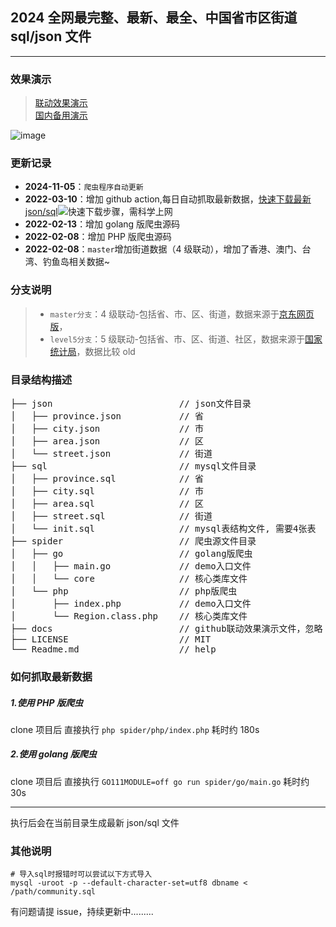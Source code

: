 ## 2024 全网最完整、最新、最全、中国省市区街道 sql/json 文件

---

### 效果演示

> [联动效果演示](https://gaohuazi.github.io/china_regions/)  
> [国内备用演示](http://static.i920.wang/china_regions/index.html)

![image](http://static.i920.wang/china_regions/city.gif)

### 更新记录
-   **2024-11-05**：`爬虫程序自动更新`
-   **2022-03-10**：增加 github action,每日自动抓取最新数据，[快速下载最新 json/sql](https://github.com/gaohuazi/china_regions/actions/workflows/go.yml)![快速下载步骤，需科学上网](docs/GIF%202022-05-31%20%E6%98%9F%E6%9C%9F%E4%BA%8C%207-58-34.gif)
-   **2022-02-13**：增加 golang 版爬虫源码
-   **2022-02-08**：增加 PHP 版爬虫源码
-   **2022-02-08**：`master`增加街道数据（4 级联动），增加了香港、澳门、台湾、钓鱼岛相关数据~

### 分支说明

> -   `master分支`：4 级联动-包括省、市、区、街道，数据来源于[京东网页版](https://misc.360buyimg.com/jdf/1.0.0/ui/area/1.0.0/area.js)，
> -   `level5分支`：5 级联动-包括省、市、区、街道、社区，数据来源于[国家统计局](http://www.stats.gov.cn/tjsj/tjbz/tjyqhdmhcxhfdm/)，数据比较 old

### 目录结构描述

<pre>
├── json                        // json文件目录
│   ├── province.json           // 省
│   ├── city.json               // 市
│   ├── area.json               // 区
│   └── street.json             // 街道
├── sql                         // mysql文件目录
│   ├── province.sql            // 省
│   ├── city.sql                // 市
│   ├── area.sql                // 区
│   ├── street.sql              // 街道
│   └── init.sql                // mysql表结构文件, 需要4张表
├── spider                      // 爬虫源文件目录
│   ├── go                      // golang版爬虫
│   │   ├── main.go             // demo入口文件
│   │   └── core                // 核心类库文件
│   └── php                     // php版爬虫
│       ├── index.php           // demo入口文件
│       └── Region.class.php    // 核心类库文件
├── docs                        // github联动效果演示文件，忽略
├── LICENSE                     // MIT
└── Readme.md                   // help
</pre>

### 如何抓取最新数据

##### 1.使用 PHP 版爬虫

clone 项目后 直接执行 `php spider/php/index.php` 耗时约 180s

##### 2.使用 golang 版爬虫

clone 项目后 直接执行 `GO111MODULE=off go run spider/go/main.go` 耗时约 30s

---

执行后会在当前目录生成最新 json/sql 文件

### 其他说明

```mysql
# 导入sql时报错时可以尝试以下方式导入
mysql -uroot -p --default-character-set=utf8 dbname < /path/community.sql
```

有问题请提 issue，持续更新中.........

